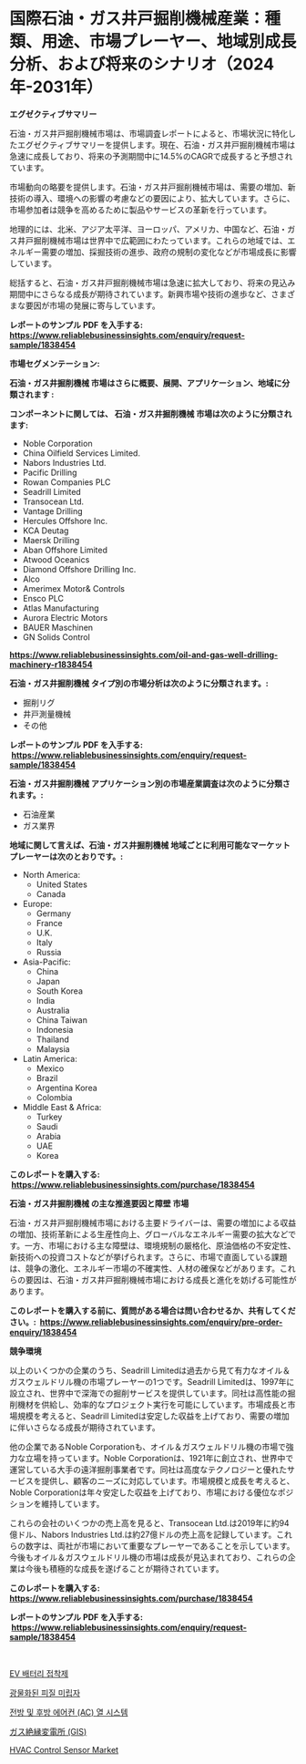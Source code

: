 <p><h1>国際石油・ガス井戸掘削機械産業：種類、用途、市場プレーヤー、地域別成長分析、および将来のシナリオ（2024年-2031年）</h1></p><p><strong>エグゼクティブサマリー</strong></p>
<p><p>石油・ガス井戸掘削機械市場は、市場調査レポートによると、市場状況に特化したエグゼクティブサマリーを提供します。現在、石油・ガス井戸掘削機械市場は急速に成長しており、将来の予測期間中に14.5%のCAGRで成長すると予想されています。</p><p>市場動向の略要を提供します。石油・ガス井戸掘削機械市場は、需要の増加、新技術の導入、環境への影響の考慮などの要因により、拡大しています。さらに、市場参加者は競争を高めるために製品やサービスの革新を行っています。</p><p>地理的には、北米、アジア太平洋、ヨーロッパ、アメリカ、中国など、石油・ガス井戸掘削機械市場は世界中で広範囲にわたっています。これらの地域では、エネルギー需要の増加、採掘技術の進歩、政府の規制の変化などが市場成長に影響しています。</p><p>総括すると、石油・ガス井戸掘削機械市場は急速に拡大しており、将来の見込み期間中にさらなる成長が期待されています。新興市場や技術の進歩など、さまざまな要因が市場の発展に寄与しています。</p></p>
<p><strong>レポートのサンプル PDF を入手する: <a href="https://www.reliablebusinessinsights.com/enquiry/request-sample/1838454">https://www.reliablebusinessinsights.com/enquiry/request-sample/1838454</a></strong></p>
<p><strong>市場セグメンテーション:</strong></p>
<p><strong> 石油・ガス井掘削機械 市場はさらに概要、展開、アプリケーション、地域に分類されます :</strong></p>
<p><strong>コンポーネントに関しては、 石油・ガス井掘削機械 市場は次のように分類されます: &nbsp;</strong></p>
<p><ul><li>Noble Corporation</li><li>China Oilfield Services Limited.</li><li>Nabors Industries Ltd.</li><li>Pacific Drilling</li><li>Rowan Companies PLC</li><li>Seadrill Limited</li><li>Transocean Ltd.</li><li>Vantage Drilling</li><li>Hercules Offshore Inc.</li><li>KCA Deutag</li><li>Maersk Drilling</li><li>Aban Offshore Limited</li><li>Atwood Oceanics</li><li>Diamond Offshore Drilling Inc.</li><li>Alco</li><li>Amerimex Motor& Controls</li><li>Ensco PLC</li><li>Atlas Manufacturing</li><li>Aurora Electric Motors</li><li>BAUER Maschinen</li><li>GN Solids Control</li></ul></p>
<p><strong><a href="https://www.reliablebusinessinsights.com/oil-and-gas-well-drilling-machinery-r1838454">https://www.reliablebusinessinsights.com/oil-and-gas-well-drilling-machinery-r1838454</a></strong></p>
<p><strong> 石油・ガス井掘削機械 タイプ別の市場分析は次のように分類されます。:</strong></p>
<p><ul><li>掘削リグ</li><li>井戸測量機械</li><li>その他</li></ul></p>
<p><strong>レポートのサンプル PDF を入手する: &nbsp;<a href="https://www.reliablebusinessinsights.com/enquiry/request-sample/1838454">https://www.reliablebusinessinsights.com/enquiry/request-sample/1838454</a></strong></p>
<p><strong> 石油・ガス井掘削機械 アプリケーション別の市場産業調査は次のように分類されます。:</strong></p>
<p><ul><li>石油産業</li><li>ガス業界</li></ul></p>
<p><strong>地域に関して言えば、石油・ガス井掘削機械 地域ごとに利用可能なマーケットプレーヤーは次のとおりです。:</strong></p>
<p><ul>
    <li>
        North America:
        <ul>
            <li>United States</li>
            <li>Canada</li>
        </ul>
    </li>
    <li>
        Europe:
        <ul>
            <li>Germany</li>
            <li>France</li>
            <li>U.K.</li>
            <li>Italy</li>
            <li>Russia</li>
        </ul>
    </li>
    <li>
        Asia-Pacific:
        <ul>
            <li>China</li>
            <li>Japan</li>
            <li>South Korea</li>
            <li>India</li>
            <li>Australia</li>
            <li>China Taiwan</li>
            <li>Indonesia</li>
            <li>Thailand</li>
            <li>Malaysia</li>
        </ul>
    </li>
    <li>
        Latin America:
        <ul>
            <li>Mexico</li>
            <li>Brazil</li>
            <li>Argentina Korea</li>
            <li>Colombia</li>
        </ul>
    </li>
    <li>
        Middle East & Africa:
        <ul>
            <li>Turkey</li>
            <li>Saudi</li>
            <li>Arabia</li>
            <li>UAE</li>
            <li>Korea</li>
        </ul>
    </li>
    </ul></p>
<p><strong>このレポートを購入する: &nbsp;<a href="https://www.reliablebusinessinsights.com/purchase/1838454">https://www.reliablebusinessinsights.com/purchase/1838454</a></strong></p>
<p><strong>石油・ガス井掘削機械 の主な推進要因と障壁 市場</strong></p>
<p><p>石油・ガス井戸掘削機械市場における主要ドライバーは、需要の増加による収益の増加、技術革新による生産性向上、グローバルなエネルギー需要の拡大などです。一方、市場における主な障壁は、環境規制の厳格化、原油価格の不安定性、新技術への投資コストなどが挙げられます。さらに、市場で直面している課題は、競争の激化、エネルギー市場の不確実性、人材の確保などがあります。これらの要因は、石油・ガス井戸掘削機械市場における成長と進化を妨げる可能性があります。</p></p>
<p><strong>このレポートを購入する前に、質問がある場合は問い合わせるか、共有してください。:&nbsp; <a href="https://www.reliablebusinessinsights.com/enquiry/pre-order-enquiry/1838454">https://www.reliablebusinessinsights.com/enquiry/pre-order-enquiry/1838454</a></strong></p>
<p><strong>競争環境</strong></p>
<p><p>以上のいくつかの企業のうち、Seadrill Limitedは過去から見て有力なオイル＆ガスウェルドリル機の市場プレーヤーの1つです。Seadrill Limitedは、1997年に設立され、世界中で深海での掘削サービスを提供しています。同社は高性能の掘削機材を供給し、効率的なプロジェクト実行を可能にしています。市場成長と市場規模を考えると、Seadrill Limitedは安定した収益を上げており、需要の増加に伴いさらなる成長が期待されています。</p><p>他の企業であるNoble Corporationも、オイル＆ガスウェルドリル機の市場で強力な立場を持っています。Noble Corporationは、1921年に創立され、世界中で運営している大手の遠洋掘削事業者です。同社は高度なテクノロジーと優れたサービスを提供し、顧客のニーズに対応しています。市場規模と成長を考えると、Noble Corporationは年々安定した収益を上げており、市場における優位なポジションを維持しています。</p><p>これらの会社のいくつかの売上高を見ると、Transocean Ltd.は2019年に約94億ドル、Nabors Industries Ltd.は約27億ドルの売上高を記録しています。これらの数字は、両社が市場において重要なプレーヤーであることを示しています。今後もオイル＆ガスウェルドリル機の市場は成長が見込まれており、これらの企業は今後も積極的な成長を遂げることが期待されています。</p></p>
<p><strong>このレポートを購入する: &nbsp; <a href="https://www.reliablebusinessinsights.com/purchase/1838454">https://www.reliablebusinessinsights.com/purchase/1838454</a></strong></p>
<p><strong>レポートのサンプル PDF を入手する: &nbsp;<a href="https://www.reliablebusinessinsights.com/enquiry/request-sample/1838454">https://www.reliablebusinessinsights.com/enquiry/request-sample/1838454</a></strong><strong></strong></p>
<p>&nbsp;</p>
<p><p><a href="https://medium.com/@jerrodhilll68/ev-%EB%B0%B0%ED%84%B0%EB%A6%AC-%EC%A0%91%EC%B0%A9%EC%A0%9C-%EC%8B%9C%EC%9E%A5-%EA%B7%9C%EB%AA%A8-%EB%B0%8F-%EC%8B%9C%EC%9E%A5-%EB%8F%99%ED%96%A5-%EC%99%84%EC%A0%84%ED%95%9C-%EC%82%B0%EC%97%85-%EA%B0%9C%EC%9A%94-2024%EB%85%84%EB%B6%80%ED%84%B0-2031%EB%85%84%EA%B9%8C%EC%A7%80-59225e96b37e">EV 배터리 접착제</a></p><p><a href="https://medium.com/@felipegrrady654556/2024%EB%85%84%EB%B6%80%ED%84%B0-2031%EB%85%84%EA%B9%8C%EC%A7%80%EC%9D%98-%EA%B8%B0%EA%B0%84%EC%9D%84-%EC%9C%84%ED%95%B4-%EC%98%88%EC%83%81%EB%90%9C-%EA%B4%91%EB%AC%BC%ED%99%94%EB%90%9C-%ED%94%BC%EC%A7%88-%EC%9E%85%EC%9E%90-%EC%8B%9C%EC%9E%A5-%EB%B6%84%EC%84%9D-%EB%B0%8F-%EA%B7%9C%EB%AA%A8-%EC%98%88%EC%B8%A1-a7137a6e5f9d">광물화된 피질 미립자</a></p><p><a href="https://github.com/tukangkrupk/Market-Research-Report-List-1/blob/main/548064098275.md">전방 및 후방 에어컨 (AC) 열 시스템</a></p><p><a href="https://github.com/JerelSchulit20231/Market-Research-Report-List-1/blob/main/3669859104773.md">ガス絶縁変電所 (GIS)</a></p><p><a href="https://github.com/bobicer/Market-Research-Report-List-3/blob/main/hvac-control-sensor-market.md">HVAC Control Sensor Market</a></p></p>